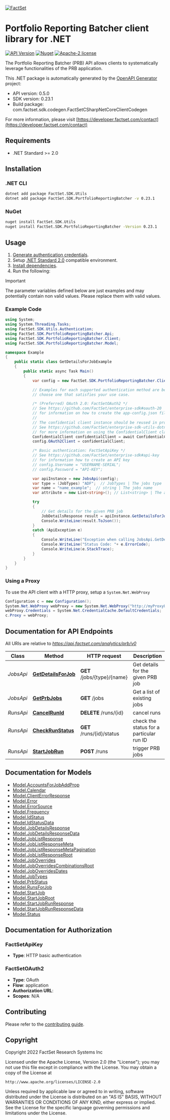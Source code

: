 [![FactSet](https://raw.githubusercontent.com/factset/enterprise-sdk/main/docs/images/factset-logo.svg)](https://www.factset.com)

# Portfolio Reporting Batcher client library for .NET

[![API Version](https://img.shields.io/badge/api-v0.5.0-blue)](https://developer.factset.com/api-catalog/portfolio-reporting-batcher-api)
[![Nuget](https://img.shields.io/nuget/v/FactSet.SDK.PortfolioReportingBatcher)](https://www.nuget.org/packages/FactSet.SDK.PortfolioReportingBatcher)
[![Apache-2 license](https://img.shields.io/badge/license-Apache2-brightgreen.svg)](https://www.apache.org/licenses/LICENSE-2.0)

The Portfolio Reporting Batcher (PRB) API allows clients to systematically leverage functionalities of the PRB application.

This .NET package is automatically generated by the [OpenAPI Generator](https://openapi-generator.tech) project:

- API version: 0.5.0
- SDK version: 0.23.1
- Build package: com.factset.sdk.codegen.FactSetCSharpNetCoreClientCodegen

For more information, please visit [https://developer.factset.com/contact](https://developer.factset.com/contact)

## Requirements

* .NET Standard >= 2.0

## Installation

### .NET CLI

```bash
dotnet add package FactSet.SDK.Utils
dotnet add package FactSet.SDK.PortfolioReportingBatcher -v 0.23.1
```

### NuGet

```bash
nuget install FactSet.SDK.Utils
nuget install FactSet.SDK.PortfolioReportingBatcher -Version 0.23.1
```

## Usage

1. [Generate authentication credentials](../../../../README.md#authentication).
2. Setup [.NET Standard 2.0](https://docs.microsoft.com/en-us/dotnet/standard/net-standard?tabs=net-standard-2-0) compatible environment.
3. [Install dependencies](#installation).
4. Run the following:

> [!IMPORTANT]
> The parameter variables defined below are just examples and may potentially contain non valid values. Please replace them with valid values.

### Example Code

```csharp
using System;
using System.Threading.Tasks;
using FactSet.SDK.Utils.Authentication;
using FactSet.SDK.PortfolioReportingBatcher.Api;
using FactSet.SDK.PortfolioReportingBatcher.Client;
using FactSet.SDK.PortfolioReportingBatcher.Model;

namespace Example
{
    public static class GetDetailsForJobExample
    {
        public static async Task Main()
        {
            var config = new FactSet.SDK.PortfolioReportingBatcher.Client.Configuration();

            // Examples for each supported authentication method are below,
            // choose one that satisfies your use case.

            /* (Preferred) OAuth 2.0: FactSetOAuth2 */
            // See https://github.com/FactSet/enterprise-sdk#oauth-20
            // for information on how to create the app-config.json file
            //
            // The confidential client instance should be reused in production environments.
            // See https://github.com/FactSet/enterprise-sdk-utils-dotnet#authentication
            // for more information on using the ConfidentialClient class
            ConfidentialClient confidentialClient = await ConfidentialClient.CreateAsync("/path/to/app-config.json");
            config.OAuth2Client = confidentialClient;

            /* Basic authentication: FactSetApiKey */
            // See https://github.com/FactSet/enterprise-sdk#api-key
            // for information how to create an API key
            // config.Username = "USERNAME-SERIAL";
            // config.Password = "API-KEY";

            var apiInstance = new JobsApi(config);
            var type = (JobTypes) "ADF";  // JobTypes | The jobs type
            var name = "name_example";  // string | The jobs name
            var attribute = new List<string>(); // List<string> | The attribute parameter accepts a list of the given enums, separated by commas. Each of them returns the respective data associated with the job. Runs returns the run history of the job. (optional) 

            try
            {
                // Get details for the given PRB job
                JobDetailsResponse result = apiInstance.GetDetailsForJob(type, name, attribute);
                Console.WriteLine(result.ToJson());
            }
            catch (ApiException e)
            {
                Console.WriteLine("Exception when calling JobsApi.GetDetailsForJob: " + e.Message );
                Console.WriteLine("Status Code: "+ e.ErrorCode);
                Console.WriteLine(e.StackTrace);
            }
        }
    }
}
```

### Using a Proxy

To use the API client with a HTTP proxy, setup a `System.Net.WebProxy`

```csharp
Configuration c = new Configuration();
System.Net.WebProxy webProxy = new System.Net.WebProxy("http://myProxyUrl:80/");
webProxy.Credentials = System.Net.CredentialCache.DefaultCredentials;
c.Proxy = webProxy;
```

## Documentation for API Endpoints

All URIs are relative to *https://api.factset.com/analytics/prb/v0*

Class | Method | HTTP request | Description
------------ | ------------- | ------------- | -------------
*JobsApi* | [**GetDetailsForJob**](https://github.com/FactSet/enterprise-sdk/tree/main/code/dotnet/PortfolioReportingBatcher/v0/docs/JobsApi.md#getdetailsforjob) | **GET** /jobs/{type}/{name} | Get details for the given PRB job
*JobsApi* | [**GetPrbJobs**](https://github.com/FactSet/enterprise-sdk/tree/main/code/dotnet/PortfolioReportingBatcher/v0/docs/JobsApi.md#getprbjobs) | **GET** /jobs | Get a list of existing jobs
*RunsApi* | [**CancelRunId**](https://github.com/FactSet/enterprise-sdk/tree/main/code/dotnet/PortfolioReportingBatcher/v0/docs/RunsApi.md#cancelrunid) | **DELETE** /runs/{id} | cancel runs
*RunsApi* | [**CheckRunStatus**](https://github.com/FactSet/enterprise-sdk/tree/main/code/dotnet/PortfolioReportingBatcher/v0/docs/RunsApi.md#checkrunstatus) | **GET** /runs/{id}/status | check the status for a particular run ID
*RunsApi* | [**StartJobRun**](https://github.com/FactSet/enterprise-sdk/tree/main/code/dotnet/PortfolioReportingBatcher/v0/docs/RunsApi.md#startjobrun) | **POST** /runs | trigger PRB jobs


## Documentation for Models

 - [Model.AccountsForJobAddProp](https://github.com/FactSet/enterprise-sdk/tree/main/code/dotnet/PortfolioReportingBatcher/v0/docs/AccountsForJobAddProp.md)
 - [Model.Calendar](https://github.com/FactSet/enterprise-sdk/tree/main/code/dotnet/PortfolioReportingBatcher/v0/docs/Calendar.md)
 - [Model.ClientErrorResponse](https://github.com/FactSet/enterprise-sdk/tree/main/code/dotnet/PortfolioReportingBatcher/v0/docs/ClientErrorResponse.md)
 - [Model.Error](https://github.com/FactSet/enterprise-sdk/tree/main/code/dotnet/PortfolioReportingBatcher/v0/docs/Error.md)
 - [Model.ErrorSource](https://github.com/FactSet/enterprise-sdk/tree/main/code/dotnet/PortfolioReportingBatcher/v0/docs/ErrorSource.md)
 - [Model.Frequency](https://github.com/FactSet/enterprise-sdk/tree/main/code/dotnet/PortfolioReportingBatcher/v0/docs/Frequency.md)
 - [Model.IdStatus](https://github.com/FactSet/enterprise-sdk/tree/main/code/dotnet/PortfolioReportingBatcher/v0/docs/IdStatus.md)
 - [Model.IdStatusData](https://github.com/FactSet/enterprise-sdk/tree/main/code/dotnet/PortfolioReportingBatcher/v0/docs/IdStatusData.md)
 - [Model.JobDetailsResponse](https://github.com/FactSet/enterprise-sdk/tree/main/code/dotnet/PortfolioReportingBatcher/v0/docs/JobDetailsResponse.md)
 - [Model.JobDetailsResponseData](https://github.com/FactSet/enterprise-sdk/tree/main/code/dotnet/PortfolioReportingBatcher/v0/docs/JobDetailsResponseData.md)
 - [Model.JobListResponse](https://github.com/FactSet/enterprise-sdk/tree/main/code/dotnet/PortfolioReportingBatcher/v0/docs/JobListResponse.md)
 - [Model.JobListResponseMeta](https://github.com/FactSet/enterprise-sdk/tree/main/code/dotnet/PortfolioReportingBatcher/v0/docs/JobListResponseMeta.md)
 - [Model.JobListResponseMetaPagination](https://github.com/FactSet/enterprise-sdk/tree/main/code/dotnet/PortfolioReportingBatcher/v0/docs/JobListResponseMetaPagination.md)
 - [Model.JobListResponseRoot](https://github.com/FactSet/enterprise-sdk/tree/main/code/dotnet/PortfolioReportingBatcher/v0/docs/JobListResponseRoot.md)
 - [Model.JobOverrides](https://github.com/FactSet/enterprise-sdk/tree/main/code/dotnet/PortfolioReportingBatcher/v0/docs/JobOverrides.md)
 - [Model.JobOverridesCombinationsRoot](https://github.com/FactSet/enterprise-sdk/tree/main/code/dotnet/PortfolioReportingBatcher/v0/docs/JobOverridesCombinationsRoot.md)
 - [Model.JobOverridesDates](https://github.com/FactSet/enterprise-sdk/tree/main/code/dotnet/PortfolioReportingBatcher/v0/docs/JobOverridesDates.md)
 - [Model.JobTypes](https://github.com/FactSet/enterprise-sdk/tree/main/code/dotnet/PortfolioReportingBatcher/v0/docs/JobTypes.md)
 - [Model.PrbStatus](https://github.com/FactSet/enterprise-sdk/tree/main/code/dotnet/PortfolioReportingBatcher/v0/docs/PrbStatus.md)
 - [Model.RunsForJob](https://github.com/FactSet/enterprise-sdk/tree/main/code/dotnet/PortfolioReportingBatcher/v0/docs/RunsForJob.md)
 - [Model.StartJob](https://github.com/FactSet/enterprise-sdk/tree/main/code/dotnet/PortfolioReportingBatcher/v0/docs/StartJob.md)
 - [Model.StartJobRoot](https://github.com/FactSet/enterprise-sdk/tree/main/code/dotnet/PortfolioReportingBatcher/v0/docs/StartJobRoot.md)
 - [Model.StartJobRunResponse](https://github.com/FactSet/enterprise-sdk/tree/main/code/dotnet/PortfolioReportingBatcher/v0/docs/StartJobRunResponse.md)
 - [Model.StartJobRunResponseData](https://github.com/FactSet/enterprise-sdk/tree/main/code/dotnet/PortfolioReportingBatcher/v0/docs/StartJobRunResponseData.md)
 - [Model.Status](https://github.com/FactSet/enterprise-sdk/tree/main/code/dotnet/PortfolioReportingBatcher/v0/docs/Status.md)


## Documentation for Authorization


### FactSetApiKey

- **Type**: HTTP basic authentication


### FactSetOAuth2

- **Type**: OAuth
- **Flow**: application
- **Authorization URL**: 
- **Scopes**: N/A


## Contributing

Please refer to the [contributing guide](../../../../CONTRIBUTING.md).

## Copyright

Copyright 2022 FactSet Research Systems Inc

Licensed under the Apache License, Version 2.0 (the "License");
you may not use this file except in compliance with the License.
You may obtain a copy of the License at

    http://www.apache.org/licenses/LICENSE-2.0

Unless required by applicable law or agreed to in writing, software
distributed under the License is distributed on an "AS IS" BASIS,
WITHOUT WARRANTIES OR CONDITIONS OF ANY KIND, either express or implied.
See the License for the specific language governing permissions and
limitations under the License.
